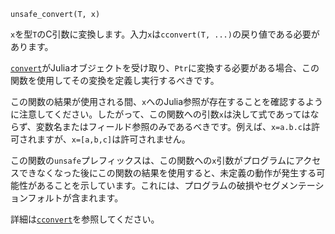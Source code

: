 ```
unsafe_convert(T, x)
```

`x`を型`T`のC引数に変換します。入力`x`は`cconvert(T, ...)`の戻り値である必要があります。

[`convert`](@ref)がJuliaオブジェクトを受け取り、`Ptr`に変換する必要がある場合、この関数を使用してその変換を定義し実行するべきです。

この関数の結果が使用される間、`x`へのJulia参照が存在することを確認するように注意してください。したがって、この関数への引数`x`は決して式であってはならず、変数名またはフィールド参照のみであるべきです。例えば、`x=a.b.c`は許可されますが、`x=[a,b,c]`は許可されません。

この関数の`unsafe`プレフィックスは、この関数への`x`引数がプログラムにアクセスできなくなった後にこの関数の結果を使用すると、未定義の動作が発生する可能性があることを示しています。これには、プログラムの破損やセグメンテーションフォルトが含まれます。

詳細は[`cconvert`](@ref)を参照してください。
